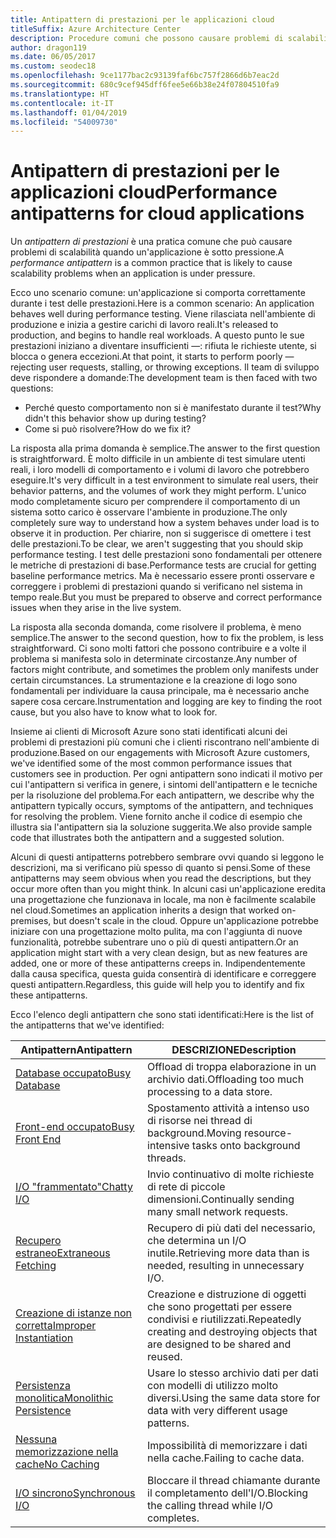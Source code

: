 ```yaml
---
title: Antipattern di prestazioni per le applicazioni cloud
titleSuffix: Azure Architecture Center
description: Procedure comuni che possono causare problemi di scalabilità.
author: dragon119
ms.date: 06/05/2017
ms.custom: seodec18
ms.openlocfilehash: 9ce1177bac2c93139faf6bc757f2866d6b7eac2d
ms.sourcegitcommit: 680c9cef945dff6fee5e66b38e24f07804510fa9
ms.translationtype: HT
ms.contentlocale: it-IT
ms.lasthandoff: 01/04/2019
ms.locfileid: "54009730"
---
```

# <a name="performance-antipatterns-for-cloud-applications"></a><span data-ttu-id="dacf5-103">Antipattern di prestazioni per le applicazioni cloud</span><span class="sxs-lookup"><span data-stu-id="dacf5-103">Performance antipatterns for cloud applications</span></span>

<span data-ttu-id="dacf5-104">Un *antipattern di prestazioni* è una pratica comune che può causare problemi di scalabilità quando un'applicazione è sotto pressione.</span><span class="sxs-lookup"><span data-stu-id="dacf5-104">A *performance antipattern* is a common practice that is likely to cause scalability problems when an application is under pressure.</span></span>

<span data-ttu-id="dacf5-105">Ecco uno scenario comune: un'applicazione si comporta correttamente durante i test delle prestazioni.</span><span class="sxs-lookup"><span data-stu-id="dacf5-105">Here is a common scenario: An application behaves well during performance testing.</span></span> <span data-ttu-id="dacf5-106">Viene rilasciata nell'ambiente di produzione e inizia a gestire carichi di lavoro reali.</span><span class="sxs-lookup"><span data-stu-id="dacf5-106">It's released to production, and begins to handle real workloads.</span></span> <span data-ttu-id="dacf5-107">A questo punto le sue prestazioni iniziano a diventare insufficienti &mdash;: rifiuta le richieste utente, si blocca o genera eccezioni.</span><span class="sxs-lookup"><span data-stu-id="dacf5-107">At that point, it starts to perform poorly &mdash; rejecting user requests, stalling, or throwing exceptions.</span></span> <span data-ttu-id="dacf5-108">Il team di sviluppo deve rispondere a domande:</span><span class="sxs-lookup"><span data-stu-id="dacf5-108">The development team is then faced with two questions:</span></span>

- <span data-ttu-id="dacf5-109">Perché questo comportamento non si è manifestato durante il test?</span><span class="sxs-lookup"><span data-stu-id="dacf5-109">Why didn't this behavior show up during testing?</span></span>
- <span data-ttu-id="dacf5-110">Come si può risolvere?</span><span class="sxs-lookup"><span data-stu-id="dacf5-110">How do we fix it?</span></span>

<span data-ttu-id="dacf5-111">La risposta alla prima domanda è semplice.</span><span class="sxs-lookup"><span data-stu-id="dacf5-111">The answer to the first question is straightforward.</span></span> <span data-ttu-id="dacf5-112">È molto difficile in un ambiente di test simulare utenti reali, i loro modelli di comportamento e i volumi di lavoro che potrebbero eseguire.</span><span class="sxs-lookup"><span data-stu-id="dacf5-112">It's very difficult in a test environment to simulate real users, their behavior patterns, and the volumes of work they might perform.</span></span> <span data-ttu-id="dacf5-113">L'unico modo completamente sicuro per comprendere il comportamento di un sistema sotto carico è osservare l'ambiente in produzione.</span><span class="sxs-lookup"><span data-stu-id="dacf5-113">The only completely sure way to understand how a system behaves under load is to observe it in production.</span></span> <span data-ttu-id="dacf5-114">Per chiarire, non si suggerisce di omettere i test delle prestazioni.</span><span class="sxs-lookup"><span data-stu-id="dacf5-114">To be clear, we aren't suggesting that you should skip performance testing.</span></span> <span data-ttu-id="dacf5-115">I test delle prestazioni sono fondamentali per ottenere le metriche di prestazioni di base.</span><span class="sxs-lookup"><span data-stu-id="dacf5-115">Performance tests are crucial for getting baseline performance metrics.</span></span> <span data-ttu-id="dacf5-116">Ma è necessario essere pronti osservare e correggere i problemi di prestazioni quando si verificano nel sistema in tempo reale.</span><span class="sxs-lookup"><span data-stu-id="dacf5-116">But you must be prepared to observe and correct performance issues when they arise in the live system.</span></span>

<span data-ttu-id="dacf5-117">La risposta alla seconda domanda, come risolvere il problema, è meno semplice.</span><span class="sxs-lookup"><span data-stu-id="dacf5-117">The answer to the second question, how to fix the problem, is less straightforward.</span></span> <span data-ttu-id="dacf5-118">Ci sono molti fattori che possono contribuire e a volte il problema si manifesta solo in determinate circostanze.</span><span class="sxs-lookup"><span data-stu-id="dacf5-118">Any number of factors might contribute, and sometimes the problem only manifests under certain circumstances.</span></span> <span data-ttu-id="dacf5-119">La strumentazione e la creazione di logo sono fondamentali per individuare la causa principale, ma è necessario anche sapere cosa cercare.</span><span class="sxs-lookup"><span data-stu-id="dacf5-119">Instrumentation and logging are key to finding the root cause, but you also have to know what to look for.</span></span>

<span data-ttu-id="dacf5-120">Insieme ai clienti di Microsoft Azure sono stati identificati alcuni dei problemi di prestazioni più comuni che i clienti riscontrano nell'ambiente di produzione.</span><span class="sxs-lookup"><span data-stu-id="dacf5-120">Based on our engagements with Microsoft Azure customers, we've identified some of the most common performance issues that customers see in production.</span></span> <span data-ttu-id="dacf5-121">Per ogni antipattern sono indicati il motivo per cui l'antipattern si verifica in genere, i sintomi dell'antipattern e le tecniche per la risoluzione del problema.</span><span class="sxs-lookup"><span data-stu-id="dacf5-121">For each antipattern, we describe why the antipattern typically occurs, symptoms of the antipattern, and techniques for resolving the problem.</span></span> <span data-ttu-id="dacf5-122">Viene fornito anche il codice di esempio che illustra sia l'antipattern sia la soluzione suggerita.</span><span class="sxs-lookup"><span data-stu-id="dacf5-122">We also provide sample code that illustrates both the antipattern and a suggested solution.</span></span>

<span data-ttu-id="dacf5-123">Alcuni di questi antipatterns potrebbero sembrare ovvi quando si leggono le descrizioni, ma si verificano più spesso di quanto si pensi.</span><span class="sxs-lookup"><span data-stu-id="dacf5-123">Some of these antipatterns may seem obvious when you read the descriptions, but they occur more often than you might think.</span></span> <span data-ttu-id="dacf5-124">In alcuni casi un'applicazione eredita una progettazione che funzionava in locale, ma non è facilmente scalabile nel cloud.</span><span class="sxs-lookup"><span data-stu-id="dacf5-124">Sometimes an application inherits a design that worked on-premises, but doesn't scale in the cloud.</span></span> <span data-ttu-id="dacf5-125">Oppure un'applicazione potrebbe iniziare con una progettazione molto pulita, ma con l'aggiunta di nuove funzionalità, potrebbe subentrare uno o più di questi antipattern.</span><span class="sxs-lookup"><span data-stu-id="dacf5-125">Or an application might start with a very clean design, but as new features are added, one or more of these antipatterns creeps in.</span></span> <span data-ttu-id="dacf5-126">Indipendentemente dalla causa specifica, questa guida consentirà di identificare e correggere questi antipattern.</span><span class="sxs-lookup"><span data-stu-id="dacf5-126">Regardless, this guide will help you to identify and fix these antipatterns.</span></span>

<span data-ttu-id="dacf5-127">Ecco l'elenco degli antipattern che sono stati identificati:</span><span class="sxs-lookup"><span data-stu-id="dacf5-127">Here is the list of the antipatterns that we've identified:</span></span>

| <span data-ttu-id="dacf5-128">Antipattern</span><span class="sxs-lookup"><span data-stu-id="dacf5-128">Antipattern</span></span> | <span data-ttu-id="dacf5-129">DESCRIZIONE</span><span class="sxs-lookup"><span data-stu-id="dacf5-129">Description</span></span> |
|-------------|-------------|
| <span data-ttu-id="dacf5-130">[Database occupato][BusyDatabase]</span><span class="sxs-lookup"><span data-stu-id="dacf5-130">[Busy Database][BusyDatabase]</span></span> | <span data-ttu-id="dacf5-131">Offload di troppa elaborazione in un archivio dati.</span><span class="sxs-lookup"><span data-stu-id="dacf5-131">Offloading too much processing to a data store.</span></span> |
| <span data-ttu-id="dacf5-132">[Front-end occupato][BusyFrontEnd]</span><span class="sxs-lookup"><span data-stu-id="dacf5-132">[Busy Front End][BusyFrontEnd]</span></span> | <span data-ttu-id="dacf5-133">Spostamento attività a intenso uso di risorse nei thread di background.</span><span class="sxs-lookup"><span data-stu-id="dacf5-133">Moving resource-intensive tasks onto background threads.</span></span> |
| <span data-ttu-id="dacf5-134">[I/O "frammentato"][ChattyIO]</span><span class="sxs-lookup"><span data-stu-id="dacf5-134">[Chatty I/O][ChattyIO]</span></span> | <span data-ttu-id="dacf5-135">Invio continuativo di molte richieste di rete di piccole dimensioni.</span><span class="sxs-lookup"><span data-stu-id="dacf5-135">Continually sending many small network requests.</span></span> |
| <span data-ttu-id="dacf5-136">[Recupero estraneo][ExtraneousFetching]</span><span class="sxs-lookup"><span data-stu-id="dacf5-136">[Extraneous Fetching][ExtraneousFetching]</span></span> | <span data-ttu-id="dacf5-137">Recupero di più dati del necessario, che determina un I/O inutile.</span><span class="sxs-lookup"><span data-stu-id="dacf5-137">Retrieving more data than is needed, resulting in unnecessary I/O.</span></span> |
| <span data-ttu-id="dacf5-138">[Creazione di istanze non corretta][ImproperInstantiation]</span><span class="sxs-lookup"><span data-stu-id="dacf5-138">[Improper Instantiation][ImproperInstantiation]</span></span> | <span data-ttu-id="dacf5-139">Creazione e distruzione di oggetti che sono progettati per essere condivisi e riutilizzati.</span><span class="sxs-lookup"><span data-stu-id="dacf5-139">Repeatedly creating and destroying objects that are designed to be shared and reused.</span></span> |
| <span data-ttu-id="dacf5-140">[Persistenza monolitica][MonolithicPersistence]</span><span class="sxs-lookup"><span data-stu-id="dacf5-140">[Monolithic Persistence][MonolithicPersistence]</span></span> | <span data-ttu-id="dacf5-141">Usare lo stesso archivio dati per dati con modelli di utilizzo molto diversi.</span><span class="sxs-lookup"><span data-stu-id="dacf5-141">Using the same data store for data with very different usage patterns.</span></span> |
| <span data-ttu-id="dacf5-142">[Nessuna memorizzazione nella cache][NoCaching]</span><span class="sxs-lookup"><span data-stu-id="dacf5-142">[No Caching][NoCaching]</span></span> | <span data-ttu-id="dacf5-143">Impossibilità di memorizzare i dati nella cache.</span><span class="sxs-lookup"><span data-stu-id="dacf5-143">Failing to cache data.</span></span> |
| <span data-ttu-id="dacf5-144">[I/O sincrono][SynchronousIO]</span><span class="sxs-lookup"><span data-stu-id="dacf5-144">[Synchronous I/O][SynchronousIO]</span></span> | <span data-ttu-id="dacf5-145">Bloccare il thread chiamante durante il completamento dell'I/O.</span><span class="sxs-lookup"><span data-stu-id="dacf5-145">Blocking the calling thread while I/O completes.</span></span> |

[BusyDatabase]: ./busy-database/index.md
[BusyFrontEnd]: ./busy-front-end/index.md
[ChattyIO]: ./chatty-io/index.md
[ExtraneousFetching]: ./extraneous-fetching/index.md
[ImproperInstantiation]: ./improper-instantiation/index.md
[MonolithicPersistence]: ./monolithic-persistence/index.md
[NoCaching]: ./no-caching/index.md
[SynchronousIO]: ./synchronous-io/index.md
